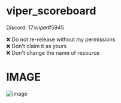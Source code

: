 # viper_scoreboard

Discord: 17𝑥𝑣𝑖𝑝𝑒𝑟#5945

❌ Do not re-release without my permissions                                                                                                                               
❌ Don't claim it as yours                                                                                                                                               
❌ Don't change the name of resource   

# IMAGE

![image](https://user-images.githubusercontent.com/93407500/192151827-c646dc5f-1d78-474e-b223-c9e86eb798fb.png)
